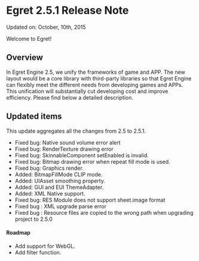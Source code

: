 Egret 2.5.1 Release Note
===============================


Updated on: October, 10th, 2015


Welcome to Egret!

## Overview

In Egret Engine 2.5, we unify the frameworks of game and APP. The new layout would be a core library with third-party libraries so that Egret Engine can flexibly meet the different needs from developing games and APPs. This unification will substantially cut developing cost and improve efficiency. Please find below a detailed description.

## Updated items

This update aggregates all the changes from 2.5 to 2.5.1.


* Fixed bug: Native sound volume error alert
* Fixed bug: RenderTexture drawing error
* Fixed bug: SkinnableComponent setEnabled is invalid.
* Fixed bug: Bitmap drawing error when repeat fill mode is used.
* Fixed bug: Graphics render.
* Added: BitmapFillMode CLIP mode.
* Added: UIAsset smoothing property.
* Added: GUI and EUI ThemeAdapter.
* Added: XML Native support.
* Fixed bug: RES Module does not support sheet.image format
* Fixed bug : XML upgrade parse error
* Fixed bug : Resource files are copied to the wrong path when upgrading project to 2.5.0



#### Roadmap
* Add support for WebGL.
* Add filter function.